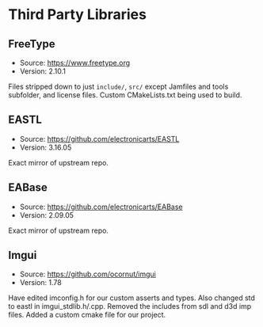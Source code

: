# Third Party Libraries

## FreeType

- Source: https://www.freetype.org
- Version: 2.10.1

Files stripped down to just `include/`, `src/` except Jamfiles and tools subfolder, and license files. Custom CMakeLists.txt being used to build. 

## EASTL

- Source: https://github.com/electronicarts/EASTL
- Version: 3.16.05

Exact mirror of upstream repo.

## EABase

- Source: https://github.com/electronicarts/EABase 
- Version: 2.09.05

Exact mirror of upstream repo.

## Imgui

- Source: https://github.com/ocornut/imgui
- Version: 1.78

Have edited imconfig.h for our custom asserts and types. Also changed std to eastl in imgui_stdlib.h/.cpp. Removed the includes from sdl and d3d imp files. Added a custom cmake file for our project.
